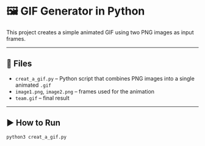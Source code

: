 # 🖼️ GIF Generator in Python

This project creates a simple animated GIF using two PNG images as input frames.

---

## 📁 Files

- `creat_a_gif.py` – Python script that combines PNG images into a single animated `.gif`
- `image1.png`, `image2.png` – frames used for the animation
- `team.gif` – final result

---

## ▶️ How to Run

```bash
python3 creat_a_gif.py
